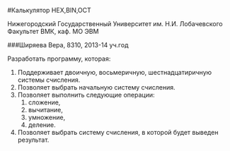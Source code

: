 ﻿#Калькулятор HEX,BIN,OCT

Нижегородский Государственный Университет им. Н.И. Лобачевского  
Факультет ВМК, каф. МО ЭВМ

###Ширяева Вера, 8310, 2013-14 уч.год

Разработать программу, которая:

 1. Поддерживает двоичную, восьмеричную, шестнадцатиричную системы счисления.
 2. Позволяет выбрать начальную систему счисления.
 3. Позволяет выполнить следующие операции:
    1. сложение,
    2. вычитание,
    3. умножение,
    4. деление.
4. Позволяет выбрать систему счисления, в которой будет выведен результат.